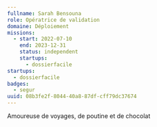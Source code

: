 ```yaml
---
fullname: Sarah Bensouna
role: Opératrice de validation
domaine: Déploiement
missions:
  - start: 2022-07-10
    end: 2023-12-31
    status: independent
    startups:
      - dossierfacile
startups:
  - dossierfacile
badges:
  - segur
uuid: 08b3fe2f-8044-40a8-87df-cff79dc37674
---
```

Amoureuse de voyages, de poutine et de chocolat
